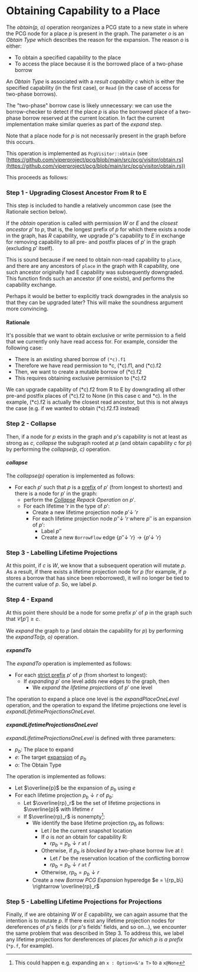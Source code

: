 # Obtaining Capability to a Place

The *obtain(p, o)* operation reorganizes a PCG state to a new state in where the
PCG node for a place $p$ is present in the graph. The parameter *o* is an
*Obtain Type* which describes the reason for the expansion. The reason $o$ is either:

- To obtain a specified capability to the place
- To access the place because it is the borrowed place of a two-phase borrow

An *Obtain Type* is associated with a *result capability* $c$ which is either
the specified capability (in the first case), or `Read` (in the case of access
for two-phase borrows).

<div class="warning">

The "two-phase" borrow case is likely unnecessary: we can use the borrow-checker
to detect if the place $p$ is also the borrowed place of a two-phase borrow
reserved at the current location. In fact the current implementation make
similar queries as part of the *expand* step.

</div>

Note that a place node for $p$
is not necessarily present in the graph before this occurs.

This operation is implemented as `PcgVisitor::obtain` (see [https://github.com/viperproject/pcg/blob/main/src/pcg/visitor/obtain.rs](https://github.com/viperproject/pcg/blob/main/src/pcg/visitor/obtain.rs))

This proceeds as follows:

### Step 1 - Upgrading Closest Ancestor From R to E

This step is included to handle a relatively uncommon case (see the Rationale
section below).

If the *obtain* operation is called with permission $W$ or $E$ and the *closest
ancestor* $p'$ to $p$, that is, the longest prefix of $p$ for which there exists
a node in the graph, has $R$ capability, we upgrade $p'$'s capability to $E$ in
exchange for removing capability to all pre- and postfix places of $p'$ in the
graph (excluding $p'$ itself).

This is sound because if we need to obtain non-read capability to `place`, and
there are any ancestors of `place` in the graph with R capability, one such
ancestor originally had E capability was subsequently downgraded. This function
finds such an ancestor (if one exists), and performs the capability exchange.

<div class="warning">

Perhaps it would be better to explicitly track downgrades in the analysis so
that they can be upgraded later? This will make the soundness argument more
convincing.

</div>

#### Rationale

It's possible that we want to obtain exclusive or write permission to
a field that we currently only have read access for. For example,
consider the following case:

- There is an existing shared borrow of `(*c).f1`
- Therefore we have read permission to *c, (*c).f1, and (*c).f2
- Then, we want to create a mutable borrow of (*c).f2
- This requires obtaining exclusive permission to (*c).f2

We can upgrade capability of (*c).f2 from R to E by downgrading all
other pre-and postfix places of (*c).f2 to None (in this case c and
*c). In the example, (*c).f2 is actually the closest read ancestor,
but this is not always the case (e.g. if we wanted to obtain
(*c).f2.f3 instead)

### Step 2 - Collapse 

Then, if a node for $p$ exists in the graph and $p$'s capability is not at least as strong as $c$, *collapse* the subgraph rooted at $p$ (and obtain capability $c$ for $p$) by performing the *collapse(p, c)* operation.

#### *collapse*

The *collapse(p)* operation is implemented as follows:

- For each $p'$ such that $p$ is a [prefix](../definitions/mir.html#place-prefix) of $p'$ (from longest to shortest) and there is a node for $p'$ in the graph:
  - perform the [*Collapse*](./repack-ops.html#Collapse) _Repack Operation_ on $p'$.
  - For each lifetime $'r$ in the type of $p'$:
    - Create a new lifetime projection node $p'\downarrow~'r$
    - For each lifetime projection node $p''\downarrow~'r$ where $p''$ is an expansion of $p'$:
      - Label $p''$
      - Create a new `BorrowFlow` edge $\{p''\downarrow~'r\}\rightarrow\{p'\downarrow~'r\}$

### Step 3 - Labelling Lifetime Projections
At this point, if $c$ is $W$, we know that a subsequent operation will mutate $p$.
As a result, if there exists a lifetime projection node for $p$ (for example, if $p$ stores a borrow that has since been reborrowed), it will no longer be tied to the current value of $p$.
So, we label $p$.

### Step 4 - Expand

At this point there should be a node for some prefix $p'$ of $p$ in the graph such that $\mathcal{C}[p'] \geqslant c$.

We *expand* the graph to $p$ (and obtain the capability for $p$) by performing the *expandTo(p, o)* operation.

#### *expandTo*

The *expandTo* operation is implemented as follows:
- For each [strict prefix](../definitions/mir.html#place-prefix) $p'$ of $p$ (from shortest to longest):
    - If *expanding* $p'$ one level adds new edges to the graph, then
        - We *expand the lifetime projections* of $p'$ one level

The operation to expand a place one level is the *expandPlaceOneLevel* operation, and the operation to expand the lifetime projections one level is *expandLifetimeProjectionsOneLevel*.

#### *expandLifetimeProjectionsOneLevel*

*expandLifetimeProjectionsOneLevel* is defined with three parameters:

- $p_b$: The place to expand
- $e$: The target [expansion](../definitions.html#place-expansion) of $p_b$
- $o$: The Obtain Type

The operation is implemented as follows:

- Let $\overline{p}$ be the expansion of $p_b$ using $e$
- For each lifetime projection $p_b \downarrow r$ of $p_b$:
    - Let $\overline{rp}_r$ be the set of lifetime projections in $\overline{p}$
      with lifetime $r$
    - If $\overline{rp}_r$ is nonempty[^possible]:
        - We identify the base lifetime projection $rp_{b}$ as follows:
            - Let $l$ be the current snapshot location
            - If $o$ is *not* an obtain for capability R:
                - $rp_b = p_b \downarrow r~\texttt{at}~l$
            - Otherwise, if $p_b$ *is blocked by* a two-phase borrow live at $l$:
                - Let $l'$ be the reservation location of the conflicting borrow
                - $rp_b = p_b \downarrow r~\texttt{at}~l'$
            - Otherwise, $rp_b = p_b \downarrow r$
        - Create a new *Borrow PCG Expansion* hyperedge $e = \{rp_b\} \rightarrow \overline{rp}_r$

[^possible]: This could happen e.g. expanding an `x : Option<&'a T>` to a `x@None`

### Step 5 - Labelling Lifetime Projections for Projections
Finally, if we are obtaining $W$ or $E$ capability, we can again assume that the intention is to mutate $p$.
If there exist any lifetime projection nodes for dereferences of $p$'s fields (or $p$'s fields' fields, and so on...), we encounter the same problem that was described in Step 3.
To address this, we label any lifetime projections for dereferences of places *for which $p$ is a prefix* (`*p.f`, for example).
